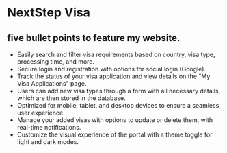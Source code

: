 # NextStep Visa
## 
##  five bullet points to feature my website.
- Easily search and filter visa requirements based on country, visa type, processing time, and more.
- Secure login and registration with options for social login (Google).
- Track the status of your visa application and view details on the "My Visa Applications" page.
-  Users can add new visa types through a form with all necessary details, which are then stored in the database.
- Optimized for mobile, tablet, and desktop devices to ensure a seamless user experience.
- Manage your added visas with options to update or delete them, with real-time notifications.
- Customize the visual experience of the portal with a theme toggle for light and dark modes.